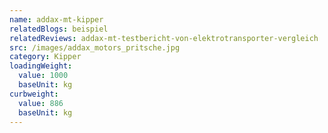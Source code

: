 ```yaml
---
name: addax-mt-kipper
relatedBlogs: beispiel
relatedReviews: addax-mt-testbericht-von-elektrotransporter-vergleich
src: /images/addax_motors_pritsche.jpg
category: Kipper
loadingWeight:
  value: 1000
  baseUnit: kg
curbweight:
  value: 886
  baseUnit: kg
---
```


